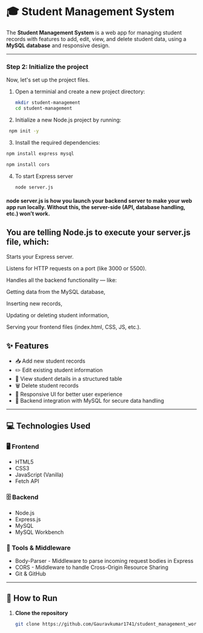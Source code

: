 # 🎓 Student Management System

The **Student Management System** is a web app for managing student records with features to add, edit, view, and delete student data, using a **MySQL database** and responsive design.

---
### Step 2: Initialize the project

Now, let's set up the project files.

1. Open a terminial and create a new project directory:

   ```bash
   mkdir student-management
   cd student-management
   ```
2. Initialize a new Node.js project by running:
 ```bash
  npm init -y
```
3. Install the required dependencies:
 ```bash
npm install express mysql

npm install cors
```
4. To start Express server
   ```bash
   node server.js
   ```
#### node server.js is how you launch your backend server to make your web app run locally. Without this, the server-side (API, database handling, etc.) won’t work.

## You are telling Node.js to execute your server.js file, which:

Starts your Express server.

Listens for HTTP requests on a port (like 3000 or 5500).

Handles all the backend functionality — like:

Getting data from the MySQL database,

Inserting new records,

Updating or deleting student information,

Serving your frontend files (index.html, CSS, JS, etc.).  
## ✨ Features

- 📥 Add new student records
- ✏️ Edit existing student information
- 👀 View student details in a structured table
- 🗑️ Delete student records
- 🔄 Responsive UI for better user experience
- 🔐 Backend integration with MySQL for secure data handling

---

## 💻 Technologies Used

### 🖥️ Frontend
- HTML5  
- CSS3  
- JavaScript (Vanilla)  
- Fetch API  

### 🗄️ Backend
- Node.js  
- Express.js  
- MySQL  
- MySQL Workbench  

### 🧰 Tools & Middleware
- Body-Parser - Middleware to parse incoming request bodies in Express 
- CORS  - Middleware to handle Cross-Origin Resource Sharing
- Git & GitHub   

---

## 🏁 How to Run

1. **Clone the repository**
   ```bash
   git clone https://github.com/Gauravkumar1741/student_management_workbench.git

   
